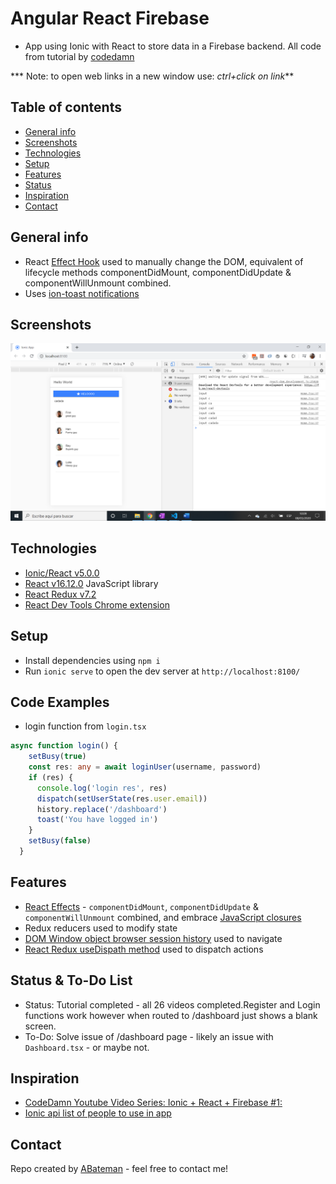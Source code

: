 # Angular React Firebase

* App using Ionic with React to store data in a Firebase backend. All code from tutorial by [codedamn](https://codedamn.com/)

*** Note: to open web links in a new window use: _ctrl+click on link_**

## Table of contents

* [General info](#general-info)
* [Screenshots](#screenshots)
* [Technologies](#technologies)
* [Setup](#setup)
* [Features](#features)
* [Status](#status)
* [Inspiration](#inspiration)
* [Contact](#contact)

## General info

* React [Effect Hook](https://reactjs.org/docs/hooks-effect.html) used to manually change the DOM, equivalent of lifecycle methods componentDidMount, componentDidUpdate & componentWillUnmount combined.
* Uses [ion-toast notifications](https://ionicframework.com/docs/api/toast)

## Screenshots

![Example screenshot](./img/app.png)

## Technologies

* [Ionic/React v5.0.0](https://www.npmjs.com/package/@ionic/react)
* [React v16.12.0](https://reactjs.org/) JavaScript library
* [React Redux v7.2](https://react-redux.js.org/)
* [React Dev Tools Chrome extension](https://chrome.google.com/webstore/detail/react-developer-tools/fmkadmapgofadopljbjfkapdkoienihi/related)

## Setup

* Install dependencies using `npm i`
* Run `ionic serve` to open the dev server at `http://localhost:8100/`

## Code Examples

* login function from `login.tsx`

```typescript
async function login() {
    setBusy(true)
    const res: any = await loginUser(username, password)
    if (res) {
      console.log('login res', res)
      dispatch(setUserState(res.user.email))
      history.replace('/dashboard')
      toast('You have logged in')
    }
    setBusy(false)
  }
```

## Features

* [React Effects](https://reactjs.org/docs/hooks-effect.html) - `componentDidMount`, `componentDidUpdate` & `componentWillUnmount` combined, and embrace [JavaScript closures](https://developer.mozilla.org/en-US/docs/Web/JavaScript/Closures#:~:text=A%20closure%20is%20the%20combination,scope%20from%20an%20inner%20function.)
* Redux reducers used to modify state
* [DOM Window object browser session history](https://developer.mozilla.org/en-US/docs/Web/API/History_API) used to navigate
* [React Redux useDispath method](https://react-redux.js.org/api/hooks#usedispatch) used to dispatch actions

## Status & To-Do List

* Status: Tutorial completed - all 26 videos completed.Register and Login functions work however when routed to /dashboard just shows a blank screen.
* To-Do: Solve issue of /dashboard page - likely an issue with `Dashboard.tsx` - or maybe not.

## Inspiration

* [CodeDamn Youtube Video Series: Ionic + React + Firebase #1:](https://www.youtube.com/watch?v=WugT638KS3Q)
* [Ionic api list of people to use in app](https://ionicframework.com/docs/demos/api/list/)

## Contact

Repo created by [ABateman](https://www.andrewbateman.org) - feel free to contact me!
